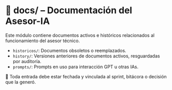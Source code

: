 # 📁 docs/ – Documentación del Asesor-IA

Este módulo contiene documentos activos e históricos relacionados al funcionamiento del asesor técnico.

- `historicos/`: Documentos obsoletos o reemplazados.
- `history/`: Versiones anteriores de documentos activos, resguardadas por auditoría.
- `prompts/`: Prompts en uso para interacción GPT u otras IAs.

🧠 Toda entrada debe estar fechada y vinculada al sprint, bitácora o decisión que la generó.
